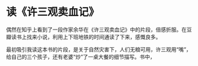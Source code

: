 # 读《许三观卖血记》

偶然在知乎上看到了一段作家余华在《许三观卖血记》中的片段，倍感折服。在豆瓣读书上找来小说，利用上下班地铁的时间通读了下来，感慨良多。



最初吸引我读这本书的片段，是关于自然灾害下，人们无粮可用，许三观用“嘴”，给自己的三个孩子，还有老婆“炒”了一桌大餐的细节描写。书中，
